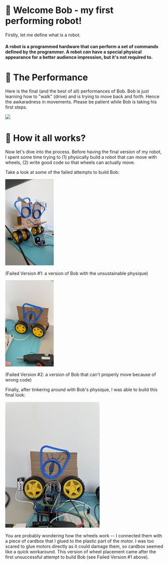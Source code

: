 # 🤖 Welcome Bob - my first performing robot!

Firstly, let me define what is a robot. 

#### A robot is a programmed hardware that can perform a set of commands defined by the programmer. A robot *can* have a special physical appearance for a better audience impression, but it's not required to.

# 🕺 The Performance

Here is the final (and the best of all) performances of Bob. Bob is just learning how to "walk" (drive) and is trying to move back and forth. Hence the awkaradness in movements. Please be patient while Bob is taking his first steps.

![](performingRobot.gif)

# 🔧 How it all works?

Now let's dive into the process. Before having the final version of my robot, I spent some time trying to (1) physically build a robot that can move with wheels, (2) write good code so that wheels can actually move.

Take a look at some of the failed attempts to build Bob:

![](failedAttempt.gif)

(Failed Version #1: a version of Bob with the unsustainable physique)

![](failedAttempt2.gif)

(Failed Version #2: a version of Bob that can't properly move because of wrong code)

Finally, after tinkering around with Bob's physique, I was able to build this final look:

<img src="https://github.com/ak7588/performingRobots/blob/main/september20/bob.JPG" width="300">

You are probably wondering how the wheels work -- I connected them with a piece of cardbox that I glued to the plastic part of the motor. I was too scared to glue motors directly as it could damage them, so cardbox seemed like a quick workaround. This version of wheel placement came after the first unsuccessful attempt to build Bob (see Failed Version #1 above).
